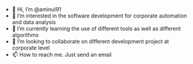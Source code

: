 - 👋 Hi, I’m @aminul91
- 👀 I’m interested in the software development for corporate automation and data analysis
- 🌱 I’m currently learning the use of different tools as well as different algorithms
- 💞️ I’m looking to collaborate on different development project at corporate level
- 📫 How to reach me. Just send an email

<!---
aminul91/aminul91 is a ✨ special ✨ repository because its `README.md` (this file) appears on your GitHub profile.
You can click the Preview link to take a look at your changes.
--->
